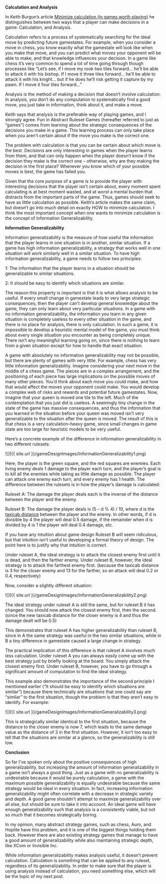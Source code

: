 **Calculation and Analysis**

In Keith Burgun’s article [Minimize calculation (in games worth playing)]( http://keithburgun.net/minimize-calculation-in-games-worth-playing/) he distinguishes between two ways that a player can make decisions in a game: Calculation, and Analysis.

Calculation refers to a process of systematically searching for the ideal move by predicting future gamestates. For example, when you consider a move in chess, you know exactly what the gamestate will look like when you make that move, and you can predict what moves your opponent will be able to make, and that knowledge influences your decision. In a game like chess it’s very common to spend a lot of time going through though processes like “Let’s see, if I move my rook two tiles forward… he’ll be able to attack it with his bishop. If I move it three tiles forward… he’ll be able to attack it with his knight… but if he does he’ll risk getting it capture by my pawn. If I move it four tiles forward…”

Analysis is the method of making a decision that doesn’t involve calculation. In analysis, you don’t do any computation to systematically find a good move, you just take in information, think about it, and make a move.

Keith says that analysis is the preferable way of playing games, and I strongly agree. Fun in Abstract Ruleset Games (hereafter referred to just as “games”) comes from learning about the strategic consequences of the decisions you make in a game. This learning process can only take place when you aren’t certain about if the move you make is the correct one.

The problem with calculation is that you can be certain about which move is the best. Decisions are only interesting in games when the player learns from them, and that can only happen when the player doesn’t know if the decision they make is the correct one – otherwise, why are they making the decision in the first place? Whenever you know which of your possible moves is best, the game has failed you.

Given that the core purpose of a game is to provide the player with interesting decisions that the player isn’t certain about, every moment spent calculating is at best moment wasted, and at worst a mental burden that distracts from the important parts of the game. Thus, games should seek to have as little calculation as possible. Keith’s article makes the same claim, but doesn’t go into much detail on exactly HOW to minimize calculation. I think the most important concept when one wants to minimize calculation is the concept of Information Generalizability.

**Information Generalizability**

Information generalizability is the measure of how useful the information that the player learns in one situation is in another, similar situation. If a game has high information generalizability, a strategy that works well in one situation will work similarly well in a similar situation. To have high information generalizability, a game needs to follow two principles:

1: The information that the player learns in a situation should be generalizable to similar situations.

2: It should be easy to identify which situations are similar.

The reason this property is important is that it is what allows analysis to be useful. If every small change in gamestate leads to very large strategic consequences, then the player can’t develop general knowledge about the game, they can only learn about very particular situations. In a game with no information generalizability, the information you learn in any given situation is completely useless to every other situation in the game, and there is no place for analysis, there is only calculation. In such a game, it is impossible to develop a heuristic mental model of the game, you must think about every single situation you encounter as being completely unique. There isn’t any meaningful learning going on, since there is nothing to learn from a given situation except for how to handle that exact situation.

A game with absolutely no information generalizability may not be possible, but there are plenty of games with very little. For example, chess has very little information generalizability. Imagine considering your next move in the middle of a chess game. The pieces are in a complex arrangement, and the positioning of each piece has large implications on the possible moves of many other pieces. You’d think about each move you could make, and how that would affect the moves your opponent could make. You would develop a complex web of risks and rewards and potential future gamestates. Now, imagine that your queen is moved one tile to the left. Much of the contemplation that you just did is useless. A seemingly tiny change in the state of the game has massive consequences, and thus the information that you learned in the situation before your queen was moved isn’t very generalizable to the situation after the queen is moved. The result of this is that chess is a very calculation-heavy game, since small changes in game state are too large for heuristic models to be very useful.

Here’s a concrete example of the difference in information generalizability in two different rulesets:

![]({{ site.url }}/gameDesignImages/InformationGeneralizability1.png)

Here, the player is the green square, and the red squares are enemies. Each living enemy deals 1 damage to the player each turn, and the player’s goal is to kill all the enemies while taking as little damage as possible. The player can attack one enemy each turn, and every enemy has 1 health. The difference between the rulesets is in how the player’s damage is calculated:

Ruleset A: The damage the player deals each is the inverse of the distance between the player and the enemy.

Ruleset B: The damage the player deals is (5 – d % 4) / 10, where d is the [taxicab distance](https://en.wikipedia.org/wiki/Taxicab_geometry) between the player and the enemy. In other words, if d is divisible by 4 the player will deal 0.5 damage, if the remainder when d is divided by 4 is 1 the player will deal 0.4 damage, etc.

If you have any intuition about game design Ruleset B will seem ridiculous, but that intuition isn’t useful to developing a formal theory of design. The point here is to justify why that intuition is correct.

Under ruleset A, the ideal strategy is to attack the closest enemy first until it is dead, and then the farther enemy. Under ruleset B, however, the ideal strategy is to attack the farthest enemy first. (because the taxicab distance is 3 for the closer enemy and 13 for the farther, so an attack will deal 0.2 or 0.4, respectively)

Now, consider a slightly different situation:

![]({{ site.url }}/gameDesignImages/InformationGeneralizability2.png)

The ideal strategy under ruleset A is still the same, but for ruleset B it has changed: You should now attack the closest enemy first, then the second. (since the new taxicab distance for the closer enemy is 4 and thus the damage dealt will be 0.5)

This demonstrates that ruleset A has higher generalizability than ruleset B, since in A the same strategy was useful in the two similar situations, while in B a tiny difference in gamestate caused a large change in strategy.

The practical implication of this difference is that ruleset A involves much less calculation. Under ruleset A you can always easily come up with the best strategy just by briefly looking at the board. You simply attack the closest enemy first. Under ruleset B, however, you have to go through a significant amount of computation to find the ideal strategy.

This example also demonstrates the importance of the second principle I mentioned earlier (“It should be easy to identify which situations are similar”) because there technically are situations that one could say are “similar” to the first situation, though the problem is that they aren’t easy to identify. For example:

![]({{ site.url }}/gameDesignImages/InformationGeneralizability3.png)

This is strategically similar identical to the first situation, because the distance to the closer enemy is now 7, which leads to the same damage value as the distance of 3 in the first situation. However, it isn’t too easy to tell that the situations are similar at a glance, so the generalizability is still low.

**Conclusion**

So far I’ve spoken only about the positive consequences of high generalizability, but increasing the amount of information generalizability in a game isn’t always a good thing. Just as a game with no generalizability is undesirable because it would be purely calculation, a game with the maximum possible generalizability is equally undesirable because the same strategy would be ideal in every situation. In fact, increasing information generalizability might often correlate with a decrease in strategic variety and depth. A good game shouldn’t attempt to maximize generalizability over all else, but should be sure to take it into account. An ideal game will have enough generalizability such that analysis is a consistently viable, but not so much that it becomes strategically boring.

In my opinion, many abstract strategy games, such as chess, Auro, and Hoplite have this problem, and it is one of the biggest things holding them back. However there are also existing strategy games that manage to have a good amount of generalizability while also maintaining strategic depth, like XCom or Invisible Inc.

While information generalizability makes analysis useful, it doesn’t prevent calculation. Calculation is something that can be applied to any ruleset, regardless of its generalizability. In order to make sure that the player is using analysis instead of calculation, you need something else, which will be the topic of my next post.

